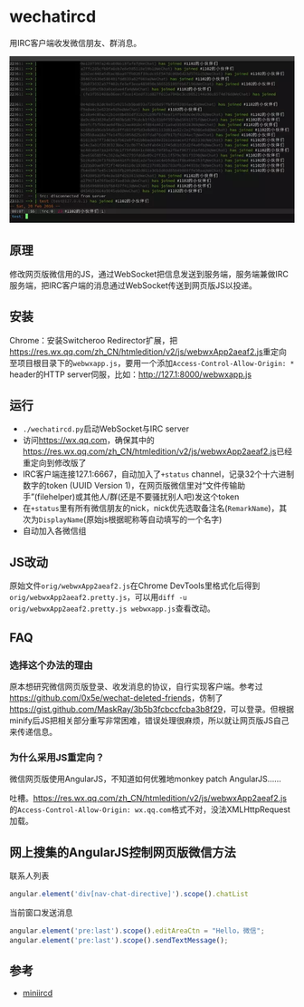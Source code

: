 # wechatircd

用IRC客户端收发微信朋友、群消息。

![](screenshot/screenshot.webp)

## 原理

修改网页版微信用的JS，通过WebSocket把信息发送到服务端，服务端兼做IRC服务端，把IRC客户端的消息通过WebSocket传送到网页版JS以投递。

## 安装

Chrome：安装Switcheroo Redirector扩展，把<https://res.wx.qq.com/zh_CN/htmledition/v2/js/webwxApp2aeaf2.js>重定向至项目根目录下的`webwxapp.js`，要用一个添加`Access-Control-Allow-Origin: *` header的HTTP server伺服，比如：<http://127.1:8000/webwxapp.js>

## 运行

- `./wechatircd.py`启动WebSocket与IRC server
- 访问<https://wx.qq.com>，确保其中的<https://res.wx.qq.com/zh_CN/htmledition/v2/js/webwxApp2aeaf2.js>已经重定向到修改版了
- IRC客户端连接127.1:6667，自动加入了`+status` channel，记录32个十六进制数字的token (UUID Version 1)，在网页版微信里对“文件传输助手”(filehelper)或其他人/群(还是不要骚扰别人吧)发这个token
- 在`+status`里有所有微信朋友的nick，nick优先选取备注名(`RemarkName`)，其次为`DisplayName`(原始js根据昵称等自动填写的一个名字)
- 自动加入各微信组

## JS改动

原始文件`orig/webwxApp2aeaf2.js`在Chrome DevTools里格式化后得到`orig/webwxApp2aeaf2.pretty.js`，可以用`diff -u orig/webwxApp2aeaf2.pretty.js webwxapp.js`查看改动。

## FAQ

### 选择这个办法的理由

原本想研究微信网页版登录、收发消息的协议，自行实现客户端。参考过<https://github.com/0x5e/wechat-deleted-friends>，仿制了<https://gist.github.com/MaskRay/3b5b3fcbccfcba3b8f29>，可以登录。但根据minify后JS把相关部分重写非常困难，错误处理很麻烦，所以就让网页版JS自己来传递信息。

### 为什么采用JS重定向？

微信网页版使用AngularJS，不知道如何优雅地monkey patch AngularJS……

吐槽。<https://res.wx.qq.com/zh_CN/htmledition/v2/js/webwxApp2aeaf2.js>的`Access-Control-Allow-Origin: wx.qq.com`格式不对，没法XMLHttpRequest加载。

## 网上搜集的AngularJS控制网页版微信方法

联系人列表
```javascript
angular.element('div[nav-chat-directive]').scope().chatList
```

当前窗口发送消息
```javascript
angular.element('pre:last').scope().editAreaCtn = "Hello，微信";
angular.element('pre:last').scope().sendTextMessage();
```

## 参考

- [miniircd](https://github.com/jrosdahl/miniircd)
